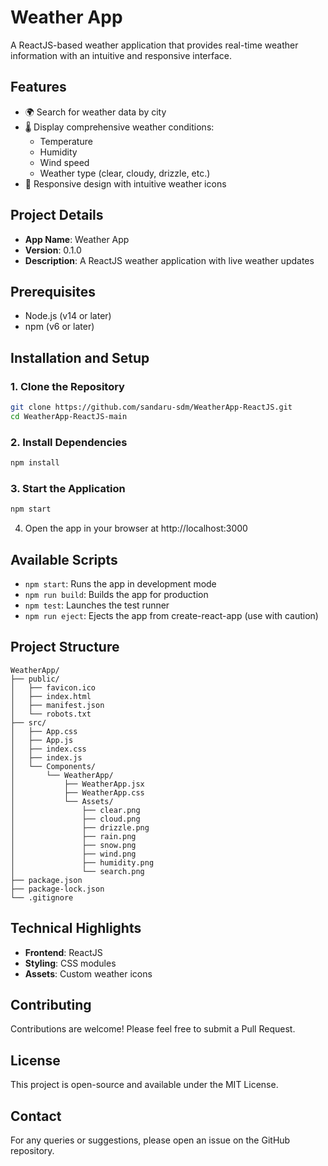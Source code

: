 # Weather App

A ReactJS-based weather application that provides real-time weather information with an intuitive and responsive interface.

## Features

- 🌍 Search for weather data by city
- 🌡️ Display comprehensive weather conditions:
  - Temperature
  - Humidity
  - Wind speed
  - Weather type (clear, cloudy, drizzle, etc.)
- 🎨 Responsive design with intuitive weather icons

## Project Details

- **App Name**: Weather App
- **Version**: 0.1.0
- **Description**: A ReactJS weather application with live weather updates

## Prerequisites

- Node.js (v14 or later)
- npm (v6 or later)

## Installation and Setup

### 1. Clone the Repository

```bash
git clone https://github.com/sandaru-sdm/WeatherApp-ReactJS.git
cd WeatherApp-ReactJS-main
```

### 2. Install Dependencies

```bash
npm install
```

### 3. Start the Application

```bash
npm start
```

4. Open the app in your browser at http://localhost:3000

## Available Scripts

- `npm start`: Runs the app in development mode
- `npm run build`: Builds the app for production
- `npm test`: Launches the test runner
- `npm run eject`: Ejects the app from create-react-app (use with caution)

## Project Structure

```
WeatherApp/
├── public/
│   ├── favicon.ico
│   ├── index.html
│   ├── manifest.json
│   └── robots.txt
├── src/
│   ├── App.css
│   ├── App.js
│   ├── index.css
│   ├── index.js
│   └── Components/
│       └── WeatherApp/
│           ├── WeatherApp.jsx
│           ├── WeatherApp.css
│           └── Assets/
│               ├── clear.png
│               ├── cloud.png
│               ├── drizzle.png
│               ├── rain.png
│               ├── snow.png
│               ├── wind.png
│               ├── humidity.png
│               └── search.png
├── package.json
├── package-lock.json
└── .gitignore
```

## Technical Highlights

- **Frontend**: ReactJS
- **Styling**: CSS modules
- **Assets**: Custom weather icons

## Contributing

Contributions are welcome! Please feel free to submit a Pull Request.

## License

This project is open-source and available under the MIT License.

## Contact

For any queries or suggestions, please open an issue on the GitHub repository.
